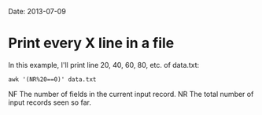 Date: 2013-07-09
# Print every X line in a file

In this example, I'll print line 20, 40, 60, 80, etc. of data.txt:

    awk '(NR%20==0)' data.txt

NF The number of fields in the current input record.
NR The total number of input records seen so far.
